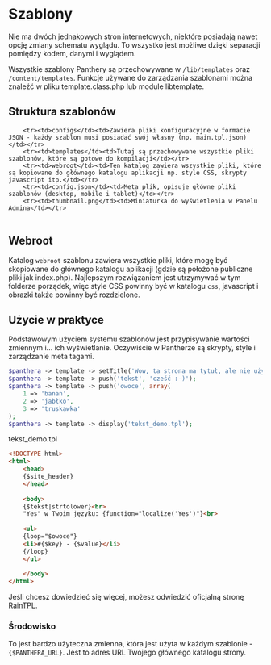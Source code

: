 Szablony
==========

Nie ma dwóch jednakowych stron internetowych, niektóre posiadają nawet opcję zmiany schematu wyglądu. To wszystko jest możliwe dzięki separacji pomiędzy kodem, danymi i wyglądem.

Wszystkie szablony Panthery są przechowywane w `/lib/templates` oraz `/content/templates`. Funkcje używane do zarządzania szablonami można znaleźć w pliku template.class.php lub module libtemplate.

## Struktura szablonów

<table>
    
        <tr><td>configs</td><td>Zawiera pliki konfiguracyjne w formacie JSON - każdy szablon musi posiadać swój własny (np. main.tpl.json)</td></tr>
        <tr><td>templates</td><td>Tutaj są przechowywane wszystkie pliki szablonów, które są gotowe do kompilacji</td></tr>
        <tr><td>webroot</td><td>Ten katalog zawiera wszystkie pliki, które są kopiowane do głównego katalogu aplikacji np. style CSS, skrypty javascript itp.</td></tr>
        <tr><td>config.json</td><td>Meta plik, opisuje główne pliki szablonów (desktop, mobile i tablet)</td></tr>
        <tr><td>thumbnail.png</td><td>Miniaturka do wyświetlenia w Panelu Admina</td></tr>
</table>

## Webroot

Katalog `webroot` szablonu zawiera wszystkie pliki, które mogę być skopiowane do głównego katalogu aplikacji (gdzie są położone publiczne pliki jak index.php).
Najlepszym rozwiązaniem jest utrzymywać w tym folderze porządek, więc style CSS powinny być w katalogu `css`, javascript i obrazki także powinny być rozdzielone.

## Użycie w praktyce

Podstawowym użyciem systemu szablonów jest przypisywanie wartości zmiennym i... ich wyświetlanie. Oczywiście w Pantherze są skrypty, style i zarządzanie meta tagami.

```php
$panthera -> template -> setTitle('Wow, ta strona ma tytuł, ale nie użyłem jeszcze żadnego taga tytułowego...');
$panthera -> template -> push('tekst', 'cześć :-)');
$panthera -> template -> push('owoce', array(
    1 => 'banan',
    2 => 'jabłko',
    3 => 'truskawka'
);
$panthera -> template -> display('tekst_demo.tpl');
```

tekst_demo.tpl

```html
<!DOCTYPE html>
<html>
    <head>
    {$site_header}
    </head>
    
    <body>
    {$tekst|strtolower}<br>
    "Yes" w Twoim języku: {function="localize('Yes')"}<br>
    
    <ul>
    {loop="$owoce"}
    <li>#{$key} - {$value}</li>
    {/loop}
    </ul>
    
    </body>
</html>
```

Jeśli chcesz dowiedzieć się więcej, możesz odwiedzić oficjalną stronę [RainTPL](http://www.raintpl.com/Documentation/).

### Środowisko

To jest bardzo użyteczna zmienna, która jest użyta w każdym szablonie - `{$PANTHERA_URL}`. Jest to adres URL Twojego głównego katalogu strony.
